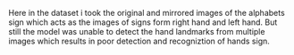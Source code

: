 Here in the dataset i took the original and mirrored images of the alphabets sign which acts as the images of signs form right hand and left hand. But still the model was unable to detect the hand landmarks from multiple images which results in poor detection and recogniztion of hands sign.
